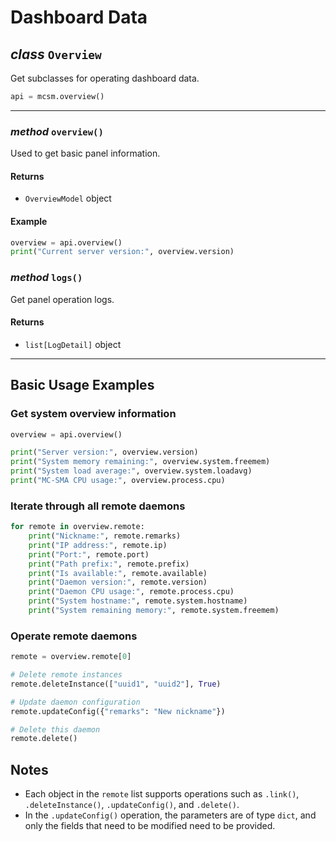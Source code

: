 # Dashboard Data

## _class_ `Overview`

Get subclasses for operating dashboard data.

```python
api = mcsm.overview()
```

---

### _method_ `overview()`

Used to get basic panel information.

#### Returns

- `OverviewModel` object

#### Example

```python
overview = api.overview()
print("Current server version:", overview.version)
```

### _method_ `logs()`

Get panel operation logs.

#### Returns

- `list[LogDetail]` object

---

## Basic Usage Examples

### Get system overview information

```python
overview = api.overview()

print("Server version:", overview.version)
print("System memory remaining:", overview.system.freemem)
print("System load average:", overview.system.loadavg)
print("MC-SMA CPU usage:", overview.process.cpu)
```

### Iterate through all remote daemons

```python
for remote in overview.remote:
    print("Nickname:", remote.remarks)
    print("IP address:", remote.ip)
    print("Port:", remote.port)
    print("Path prefix:", remote.prefix)
    print("Is available:", remote.available)
    print("Daemon version:", remote.version)
    print("Daemon CPU usage:", remote.process.cpu)
    print("System hostname:", remote.system.hostname)
    print("System remaining memory:", remote.system.freemem)
```

### Operate remote daemons

```python
remote = overview.remote[0]

# Delete remote instances
remote.deleteInstance(["uuid1", "uuid2"], True)

# Update daemon configuration
remote.updateConfig({"remarks": "New nickname"})

# Delete this daemon
remote.delete()
```

## Notes

- Each object in the `remote` list supports operations such as `.link()`, `.deleteInstance()`, `.updateConfig()`, and `.delete()`.
- In the `.updateConfig()` operation, the parameters are of type `dict`, and only the fields that need to be modified need to be provided.
